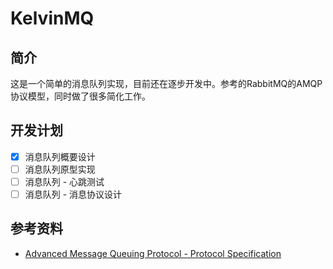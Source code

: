# KelvinMQ

## 简介

这是一个简单的消息队列实现，目前还在逐步开发中。参考的RabbitMQ的AMQP协议模型，同时做了很多简化工作。

## 开发计划

- [x] 消息队列概要设计
- [ ] 消息队列原型实现
- [ ] 消息队列 - 心跳测试
- [ ] 消息队列 - 消息协议设计

## 参考资料

- [Advanced Message Queuing Protocol - Protocol Specification](https://www.rabbitmq.com/resources/specs/amqp0-9-1.pdf)